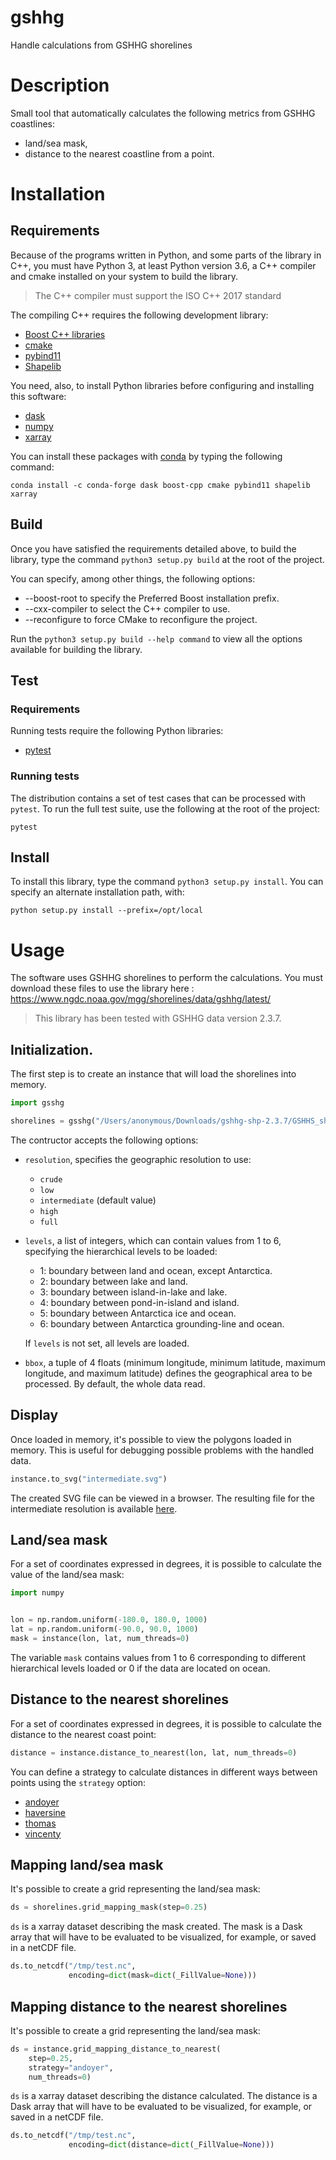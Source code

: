 # gshhg
Handle calculations from GSHHG shorelines

# Description

Small tool that automatically calculates the following metrics from GSHHG coastlines:
* land/sea mask,
* distance to the nearest coastline from a point.

# Installation

## Requirements

Because of the programs written in Python, and some parts of the library in C++, you must have Python 3, at least Python version 3.6, a C++ compiler and cmake installed on your system to build the library.

> The C++ compiler must support the ISO C++ 2017 standard

The compiling C++ requires the following development library:
* [Boost C++ libraries](https://www.boost.org/)
* [cmake](https://cmake.org/)
* [pybind11](https://github.com/pybind/pybind11)
* [Shapelib](http://shapelib.maptools.org/)

You need, also, to install Python libraries before configuring and installing this software:
* [dask](https://dask.org/)
* [numpy](https://numpy.org/)
* [xarray](http://xarray.pydata.org/)

You can install these packages with [conda](https://docs.conda.io/en/latest/) by typing the following command:

    conda install -c conda-forge dask boost-cpp cmake pybind11 shapelib xarray

## Build

Once you have satisfied the requirements detailed above, to build the library, type the command `python3 setup.py build` at the root of the project.

You can specify, among other things, the following options:
* --boost-root to specify the Preferred Boost installation prefix.
* --cxx-compiler to select the C++ compiler to use.
* --reconfigure to force CMake to reconfigure the project.

Run the `python3 setup.py build --help command` to view all the options available for building the library.

## Test

### Requirements

Running tests require the following Python libraries:
* [pytest](https://docs.pytest.org)

### Running tests
The distribution contains a set of test cases that can be processed with `pytest`. To run the full test suite, use the following at the root of the project:

    pytest

## Install

To install this library, type the command `python3 setup.py install`. You can specify an alternate installation path, with:

    python setup.py install --prefix=/opt/local

# Usage

The software uses GSHHG shorelines to perform the calculations. You must download these files to use the library here : https://www.ngdc.noaa.gov/mgg/shorelines/data/gshhg/latest/

> This library has been tested with GSHHG data version 2.3.7.

## Initialization.
The first step is to create an instance that will load the shorelines into memory.

```python
import gsshg

shorelines = gsshg("/Users/anonymous/Downloads/gshhg-shp-2.3.7/GSHHS_shp")
```

The contructor accepts the following options:    
* `resolution`, specifies the geographic resolution to use:
  * `crude`
  * `low`
  * `intermediate` (default value)
  * `high`
  * `full`
* `levels`, a list of integers, which can contain values from 1 to 6, 
  specifying the hierarchical levels to be loaded:
  * 1: boundary between land and ocean, except Antarctica.
  * 2: boundary between lake and land.
  * 3: boundary between island-in-lake and lake.
  * 4: boundary between pond-in-island and island.
  * 5: boundary between Antarctica ice and ocean.
  * 6: boundary between Antarctica grounding-line and ocean.
  
  If `levels` is not set, all levels are loaded.
* `bbox`, a tuple of 4 floats (minimum longitude, minimum latitude, maximum
  longitude, and maximum latitude) defines the geographical area to be
  processed. By default, the whole data read.

## Display

Once loaded in memory, it's possible to view the polygons loaded in memory. This
is useful for debugging possible problems with the handled data.

```python
instance.to_svg("intermediate.svg")
```

The created SVG file can be viewed in a browser. The resulting file for the
intermediate resolution is available [here](docs/intermediate.svg).

## Land/sea mask
For a set of coordinates expressed in degrees, it is possible to calculate the
value of the land/sea mask:

```python
import numpy


lon = np.random.uniform(-180.0, 180.0, 1000)
lat = np.random.uniform(-90.0, 90.0, 1000)
mask = instance(lon, lat, num_threads=0)
```

The variable `mask` contains values from 1 to 6 corresponding to different
hierarchical levels loaded or 0 if the data are located on ocean.

## Distance to the nearest shorelines

For a set of coordinates expressed in degrees, it is possible to calculate the
distance to the nearest coast point:

```python
distance = instance.distance_to_nearest(lon, lat, num_threads=0)
```

You can define a strategy to calculate distances in different ways between
points using the `strategy` option:
* [andoyer](https://www.boost.org/doc/libs/1_75_0/boost/geometry/strategies/geographic/distance_andoyer.hpp)
* [haversine](https://en.wikipedia.org/wiki/Haversine_formula)
* [thomas](https://www.boost.org/doc/libs/1_75_0/boost/geometry/strategies/geographic/distance_thomas.hpp)
* [vincenty](https://en.wikipedia.org/wiki/Vincenty%27s_formulae)

## Mapping land/sea mask

It's possible to create a grid representing the land/sea mask:

```python
ds = shorelines.grid_mapping_mask(step=0.25)
```

`ds` is a xarray dataset describing the mask created. The mask is a Dask array
that will have to be evaluated to be visualized, for example, or saved in a
netCDF file.

```python
ds.to_netcdf("/tmp/test.nc",
             encoding=dict(mask=dict(_FillValue=None)))
```
## Mapping distance to the nearest shorelines

It's possible to create a grid representing the land/sea mask:

```python
ds = instance.grid_mapping_distance_to_nearest(
    step=0.25,
    strategy="andoyer",
    num_threads=0)
```

`ds` is a xarray dataset describing the distance calculated. The distance is a Dask
array that will have to be evaluated to be visualized, for example, or saved in
a netCDF file.

```python
ds.to_netcdf("/tmp/test.nc",
             encoding=dict(distance=dict(_FillValue=None)))
```
